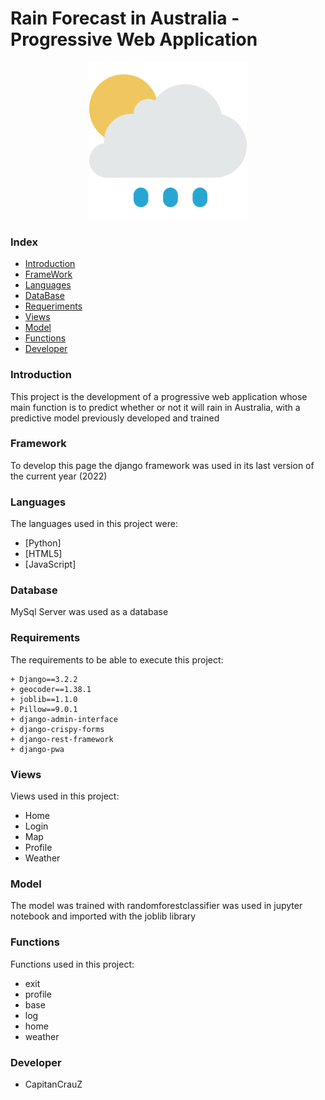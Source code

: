 # Rain Forecast in Australia - Progressive Web Application

<div style="text-align:center">
    <img src="https://github.com/CapitanCrauZ/Rain-Forecast-in-Australia/blob/master/media/front/rain.png" width="50%" height="50%">
</div>

### Index

- [Introduction](#Introduction)
- [FrameWork](#Framework)
- [Languages](#Languages)
- [DataBase](#Database)
- [Requeriments](#Requirements)
- [Views](#Views)
- [Model](#Model)
- [Functions](#Functions)
- [Developer](#Developer)

### Introduction
This project is the development of a progressive web application whose main function is to predict whether or not it will rain in Australia, with a predictive model previously developed and trained

### Framework
To develop this page the django framework was used in its last version of the current year (2022)

### Languages
The languages used in this project were:

- [Python]
- [HTML5]
- [JavaScript]

### Database
MySql Server was used as a database

### Requirements
The requirements to be able to execute this project:

    + Django==3.2.2
    + geocoder==1.38.1
    + joblib==1.1.0
    + Pillow==9.0.1
    + django-admin-interface
    + django-crispy-forms
    + django-rest-framework
    + django-pwa

### Views 
Views used in this project:
- Home
- Login
- Map
- Profile
- Weather

### Model
The model was trained with randomforestclassifier was used in jupyter notebook and imported with the joblib library

### Functions
Functions used in this project:
- exit
- profile
- base
- log
- home
- weather

### Developer

- CapitanCrauZ

